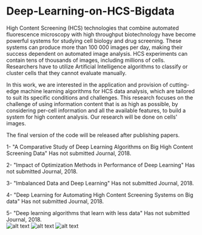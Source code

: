 # Deep-Learning-on-HCS-Bigdata
High Content Screening (HCS) technologies that combine automated fluorescence microscopy with high throughput biotechnology
have become powerful systems for studying cell biology and drug screening. These systems can produce more than 100 000 images per
day, making their success dependent on automated image analysis. HCS experiments can contain tens of thousands of images, including
millions of cells. Researchers have to utilize Artificial Intelligence algorithms to classify or cluster cells that they cannot evaluate manually.

In this work, we are interested in the application and provision of cutting-edge machine learning algorithms for HCS data analysis, which are tailored to suit its specific conditions and challenges. This research focuses on the challenge of using information content that is as high as possible, by considering per-cell information and all the available features, to build a system for high content analysis. Our research will be done on cells' images.

The final version of the code will be released after publishing papers.

1- "A Comparative Study of Deep Learning Algorithms on Big High Content Screening Data" Has not submitted Journal, 2018.   

2- "Impact of Optimization Methods in Performance of Deep Learning" Has not submitted Journal, 2018.

3- "Imbalanced Data and Deep Learning" Has not submitted Journal, 2018. 

4- "Deep Learning for Automating High Content Screening Systems on Big data" Has not submitted Journal, 2018. 

5- "Deep learning algorithms that learn with less data" Has not submitted Journal, 2018.  
![alt text](https://github.com/fmkazemi/Deep-Learning-on-HCS-Bigdata/blob/master/G06_s2_w1C803D6CD-58CD-4BB5-A8F3-8441A703CDE4.png)
![alt text](https://github.com/fmkazemi/Deep-Learning-on-HCS-Bigdata/blob/master/G06_s2_w2D686291A-62EE-42E1-8467-96BD2FA594CE.tif)
![alt text](https://github.com/fmkazemi/Deep-Learning-on-HCS-Bigdata/blob/master/G06_s2_w455932840-A7C3-4F1F-A632-ABB0199E872C.tif)
